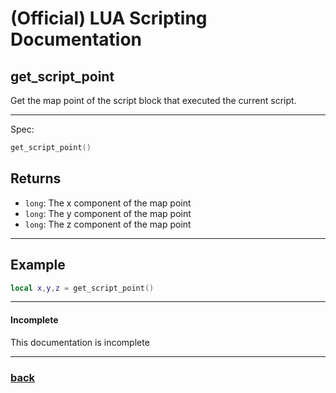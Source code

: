 
# (Official) LUA Scripting Documentation

## get_script_point

Get the map point of the script block that executed the current script.

___

Spec:

```lua
get_script_point()
```

## Returns

- `long`: The x component of the map point
- `long`: The y component of the map point
- `long`: The z component of the map point

___

## Example

```lua
local x,y,z = get_script_point()
```

___

#### Incomplete

This documentation is incomplete

___

### [back](../getters)
